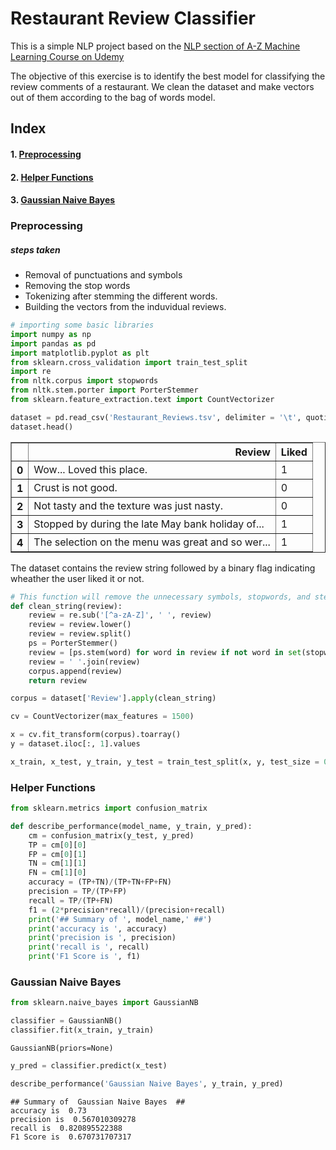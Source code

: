 
# Restaurant Review Classifier
This is a simple NLP project based on the [NLP section of A-Z Machine Learning Course on Udemy](https://www.udemy.com/machinelearning/learn/v4/t/lecture/6085634?start=0)

The objective of this exercise is to identify the best model for classifying the review comments of a restaurant. We clean the dataset and make vectors out of them according to the bag of words model.

## Index
#### 1. [Preprocessing](#preprocessing)
#### 2. [Helper Functions](#hf)
#### 3. [Gaussian Naive Bayes](#gnb)

<a id='preprocessing'></a>
### Preprocessing

##### steps taken
- Removal of punctuations and symbols
- Removing the stop words
- Tokenizing after stemming the different words.
- Building the vectors from the induvidual reviews.


```python
# importing some basic libraries
import numpy as np
import pandas as pd
import matplotlib.pyplot as plt
from sklearn.cross_validation import train_test_split 
import re
from nltk.corpus import stopwords
from nltk.stem.porter import PorterStemmer
from sklearn.feature_extraction.text import CountVectorizer
```


```python
dataset = pd.read_csv('Restaurant_Reviews.tsv', delimiter = '\t', quoting = 3)
dataset.head()
```




<div>
<style>
    .dataframe thead tr:only-child th {
        text-align: right;
    }

    .dataframe thead th {
        text-align: left;
    }

    .dataframe tbody tr th {
        vertical-align: top;
    }
</style>
<table border="1" class="dataframe">
  <thead>
    <tr style="text-align: right;">
      <th></th>
      <th>Review</th>
      <th>Liked</th>
    </tr>
  </thead>
  <tbody>
    <tr>
      <th>0</th>
      <td>Wow... Loved this place.</td>
      <td>1</td>
    </tr>
    <tr>
      <th>1</th>
      <td>Crust is not good.</td>
      <td>0</td>
    </tr>
    <tr>
      <th>2</th>
      <td>Not tasty and the texture was just nasty.</td>
      <td>0</td>
    </tr>
    <tr>
      <th>3</th>
      <td>Stopped by during the late May bank holiday of...</td>
      <td>1</td>
    </tr>
    <tr>
      <th>4</th>
      <td>The selection on the menu was great and so wer...</td>
      <td>1</td>
    </tr>
  </tbody>
</table>
</div>



The dataset contains the review string followed by a binary flag indicating wheather the user liked it or not.


```python
# This function will remove the unnecessary symbols, stopwords, and stem the words to tokens.
def clean_string(review):
    review = re.sub('[^a-zA-Z]', ' ', review)
    review = review.lower()
    review = review.split()
    ps = PorterStemmer()
    review = [ps.stem(word) for word in review if not word in set(stopwords.words('english'))]
    review = ' '.join(review)
    corpus.append(review)
    return review
```


```python
corpus = dataset['Review'].apply(clean_string)
```


```python
cv = CountVectorizer(max_features = 1500)
```


```python
x = cv.fit_transform(corpus).toarray()
y = dataset.iloc[:, 1].values
```


```python
x_train, x_test, y_train, y_test = train_test_split(x, y, test_size = 0.20, random_state = 0)
```

<a id='hf'></a>
### Helper Functions


```python
from sklearn.metrics import confusion_matrix
```


```python
def describe_performance(model_name, y_train, y_pred):
    cm = confusion_matrix(y_test, y_pred)
    TP = cm[0][0]
    FP = cm[0][1]
    TN = cm[1][1]
    FN = cm[1][0]
    accuracy = (TP+TN)/(TP+TN+FP+FN)
    precision = TP/(TP+FP)
    recall = TP/(TP+FN)
    f1 = (2*precision*recall)/(precision+recall)
    print('## Summary of ', model_name,' ##')
    print('accuracy is ', accuracy)
    print('precision is ', precision)
    print('recall is ', recall)
    print('F1 Score is ', f1)
```

<a id='gnb'></a>
### Gaussian Naive Bayes


```python
from sklearn.naive_bayes import GaussianNB
```


```python
classifier = GaussianNB()
classifier.fit(x_train, y_train)
```




    GaussianNB(priors=None)




```python
y_pred = classifier.predict(x_test)
```


```python
describe_performance('Gaussian Naive Bayes', y_train, y_pred)
```

    ## Summary of  Gaussian Naive Bayes  ##
    accuracy is  0.73
    precision is  0.567010309278
    recall is  0.820895522388
    F1 Score is  0.670731707317

